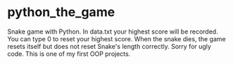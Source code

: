# python_the_game
Snake game with Python. In data.txt your highest score will be recorded. You can type 0 to reset your highest score.
When the snake dies, the game resets itself but does not reset Snake's length correctly.
Sorry for ugly code. This is one of my first OOP projects.
